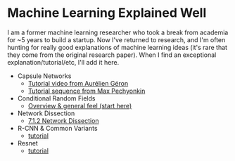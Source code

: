 # Machine Learning Explained Well
I am a former machine learning researcher who took a break from academia for ~5 years to build a startup. Now I've returned to research, and I'm often hunting for really good explanations of machine learning ideas (it's rare that they come from the original research paper). When I find an exceptional explanation/tutorial/etc, I'll add it here. 

* Capsule Networks 
    * [Tutorial video from
Aurélien Géron](https://www.youtube.com/watch?v=pPN8d0E3900)
    * [Tutorial sequence from Max Pechyonkin](https://pechyonkin.me/capsules-1/)
* Conditional Random Fields 
    * [Overview & general feel (start here)](https://medium.com/ml2vec/overview-of-conditional-random-fields-68a2a20fa541)
* Network Dissection
    * [7.1.2 Network Dissection](https://christophm.github.io/interpretable-ml-book/cnn-features.html#feature-visualization)
* R-CNN & Common Variants
    * [tutorial](https://towardsdatascience.com/deep-learning-for-object-detection-a-comprehensive-review-73930816d8d9)
* Resnet
    * [tutorial](https://towardsdatascience.com/an-overview-of-resnet-and-its-variants-5281e2f56035)
    
